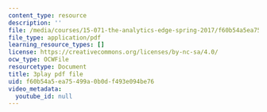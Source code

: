 ```yaml
---
content_type: resource
description: ''
file: /media/courses/15-071-the-analytics-edge-spring-2017/f60b54a5ea75499a0b0df493e094be76_PLRK4oOkXuI.pdf
file_type: application/pdf
learning_resource_types: []
license: https://creativecommons.org/licenses/by-nc-sa/4.0/
ocw_type: OCWFile
resourcetype: Document
title: 3play pdf file
uid: f60b54a5-ea75-499a-0b0d-f493e094be76
video_metadata:
  youtube_id: null
---
```

